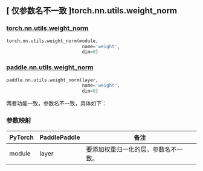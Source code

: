 ## [ 仅参数名不一致 ]torch.nn.utils.weight_norm
### [torch.nn.utils.weight_norm](https://pytorch.org/docs/stable/generated/torch.nn.utils.weight_norm.html?highlight=nn+utils+weight_norm#torch.nn.utils.weight_norm)

```python
torch.nn.utils.weight_norm(module,
                            name='weight',
                            dim=0)
```

### [paddle.nn.utils.weight_norm](https://www.paddlepaddle.org.cn/documentation/docs/zh/develop/api/paddle/nn/utils/weight_norm_cn.html#weight-norm)

```python
paddle.nn.utils.weight_norm(layer,
                            name='weight',
                            dim=0)
```
两者功能一致，参数名不一致，具体如下：
### 参数映射
| PyTorch       | PaddlePaddle | 备注                                                   |
| ------------- | ------------ | ------------------------------------------------------ |
| module        | layer        | 要添加权重归一化的层，参数名不一致。                                    |
